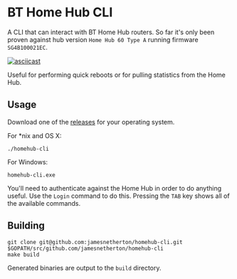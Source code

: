 # BT Home Hub CLI

A CLI that can interact with BT Home Hub routers. So far it's only been proven against
hub version `Home Hub 60 Type A` running firmware `SG4B100021EC`.

[![asciicast](https://asciinema.org/a/4u35xe98mgj1lc7olrl1v0gie.png)](https://asciinema.org/a/4u35xe98mgj1lc7olrl1v0gie)

Useful for performing quick reboots or for pulling statistics from the Home Hub.

## Usage

Download one of the [releases](https://github.com/jamesnetherton/homehub-cli/releases) for your operating system.

For *nix and OS X:

    ./homehub-cli

For Windows:

    homehub-cli.exe

You'll need to authenticate against the Home Hub in order to do anything useful. Use the `Login` command to do this. Pressing the `TAB` key shows all of the available commands.

## Building

    git clone git@github.com:jamesnetherton/homehub-cli.git $GOPATH/src/github.com/jamesnetherton/homehub-cli
    make build

Generated binaries are output to the `build` directory.
